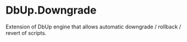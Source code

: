 # DbUp.Downgrade
Extension of DbUp engine that allows automatic downgrade / rollback / revert of scripts.
